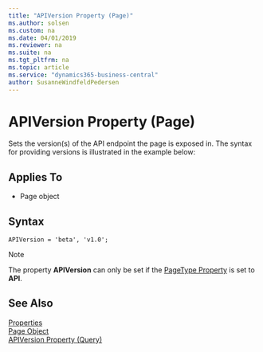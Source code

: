 ```yaml
---
title: "APIVersion Property (Page)"
ms.author: solsen
ms.custom: na
ms.date: 04/01/2019
ms.reviewer: na
ms.suite: na
ms.tgt_pltfrm: na
ms.topic: article
ms.service: "dynamics365-business-central"
author: SusanneWindfeldPedersen
---
```

 
# APIVersion Property (Page)
Sets the version(s) of the API endpoint the page is exposed in. The syntax for providing versions is illustrated in the example below:

## Applies To  

- Page object 

## Syntax
```
APIVersion = 'beta', 'v1.0';
```

>[!NOTE]
> The property **APIVersion** can only be set if the [PageType Property](devenv-pagetype-property.md) is set to **API**.

## See Also  
[Properties](devenv-properties.md)   
[Page Object](../devenv-page-object.md)  
[APIVersion Property (Query)](devenv-apiversion-query-property.md) 
